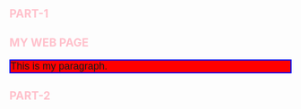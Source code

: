 # PART-1

<html>
    <head>
        <title>MY WEB PAGE</title>
        <style>
            h1{
                font-size: 20px;
                color: pink;
            }
            .div{
                background-color: red;
            }
            #line{
                border: 2px solid blue;
            }
        </style>
    </head>
    <body>
        <h1>MY WEB PAGE</h1>
        <div class="div">
            <p id="line">This is my paragraph.</p>
        </div>
    </body>
</html>

# PART-2

<html>
    <head>
        <title>MY WEB PAGE</title>
        <style>
            
        h1 {
            color: blue; /* Changes the color of all <h1> elements to blue */
        }

        p {
            font-size: 18px; /* Sets the font size of all <p> elements */
            font-family: Arial, sans-serif; /* Sets the font style of all <p> elements */
        }

        .highlight {
            background-color: yellow; /* Adds a yellow background for elements with class 'highlight' */
        }
    </style>

    <!-- Link to External CSS -->
    <link rel="stylesheet" href="styles.css">
       
    </head>
    <body>
        <!-- Inline CSS to style one element -->
        <h1 style="color: red;">This is an Inline Styled Heading</h1>

        <!-- Elements styled using Internal CSS -->
        <p>This is a paragraph styled using internal CSS.</p>
        <p class="highlight">This paragraph has a yellow background using internal CSS class.</p>

        <!-- A link to demonstrate hover effect from external CSS -->
        <a href="#">This is a link styled using external CSS</a>
    </body>
</html>
#CSS FILE
/* External CSS file to style the entire webpage */

/* Change the background color of the webpage */
body {
    background-color: #f4f4f9; /* Light gray background */
}

/* Style for links with hover effects */
a {
    color: #333; /* Default link color */
    text-decoration: none; /* Remove underline from links */
}

a:hover {
    color: #ff5733; /* Change link color when hovered */
    text-decoration: underline; /* Add underline when hovered */
}

# PART-3
<!DOCTYPE html>
<html lang="en">
<head>
    <meta charset="UTF-8">
    <meta name="viewport" content="width=device-width, initial-scale=1.0">
    <title>Simple Card Component</title>

    <!-- Internal CSS -->
    <style>
        /* Global styles */
        body {
            font-family: 'Arial', sans-serif;
            background-color: #f4f4f9;
            margin: 0;
            padding: 0;
            display: flex;
            justify-content: center;
            align-items: center;
            height: 100vh;
        }

        /* Card container */
        .card {
            background-color: #ffffff; /* Light background color */
            border: 1px solid #ddd; /* Subtle border */
            border-radius: 8px; /* Rounded corners */
            width: 300px;
            margin: 20px; /* Margin around the card */
            padding: 20px; /* Padding inside the card */
            box-shadow: 0 4px 6px rgba(0,0,0,0.1); /* Light shadow */
            text-align: center; /* Center-align the content */
        }

        /* Card title */
        .card-title {
            font-size: 24px; /* Font size */
            font-weight: bold; /* Bold text */
            color: #333; /* Dark text color */
            margin-bottom: 10px; /* Spacing between title and paragraph */
        }

        /* Card description */
        .card-description {
            font-size: 16px; /* Font size */
            color: #666; /* Gray color for description */
            text-align: justify; /* Justify paragraph text */
            line-height: 1.6; /* Line height for better readability */
        }
    </style>
</head>
<body>

    <!-- Simple Card Component -->
    <div class="card">
        <h2 class="card-title">My Card</h2>
        <p class="card-description">
            This is a simple card component designed using HTML and CSS. 
            It features a heading, a description, padding for internal spacing, 
            and a clean border to distinguish it from the background.
        </p>
    </div>

</body>
</html>

